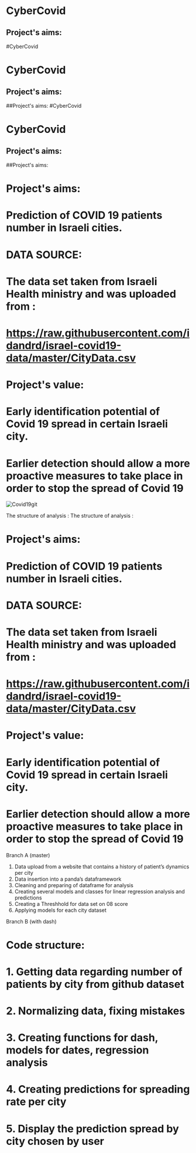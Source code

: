 # CyberCovid

 ## Project's aims: 
 
 #CyberCovid
 # CyberCovid

 ## Project's aims: 

 ##Project's aims: 
 #CyberCovid
 # CyberCovid

 ## Project's aims: 

 ##Project's aims: 
 # Project's aims:
# Prediction of COVID 19 patients number in Israeli cities.
# DATA SOURCE:
# The data set taken from Israeli Health ministry and was uploaded from :
# https://raw.githubusercontent.com/idandrd/israel-covid19-data/master/CityData.csv
# Project's value:
# Early identification potential of Covid 19 spread in certain Israeli city.
# Earlier detection should allow a more proactive measures to take place in order to stop the spread of Covid 19

 ![Covid19git](https://user-images.githubusercontent.com/74383608/106588428-708e5880-6553-11eb-8bf9-462a42890218.png)
 
 The structure of analysis :
  The structure of analysis :
 
 # Project's aims:
# Prediction of COVID 19 patients number in Israeli cities.
# DATA SOURCE:
# The data set taken from Israeli Health ministry and was uploaded from :
# https://raw.githubusercontent.com/idandrd/israel-covid19-data/master/CityData.csv
# Project's value:
# Early identification potential of Covid 19 spread in certain Israeli city.
# Earlier detection should allow a more proactive measures to take place in order to stop the spread of Covid 19
Branch A (master) 
1. Data upload from a website that contains a history of patient’s dynamics per city
2. Data insertion into a panda’s dataframework
3. Cleaning and preparing of dataframe for analysis
4. Creating several models and classes for linear regression analysis and predictions
5. Creating a Threshhold for data set on 08 score
6. Applying models for each city dataset


Branch B (with dash)

# Code structure:
# 1. Getting data regarding number of patients by city from github dataset
# 2. Normalizing data, fixing mistakes
# 3. Creating functions for dash, models for dates, regression analysis
# 4. Creating predictions for spreading rate per city
# 5. Display the prediction spread by city chosen by user


